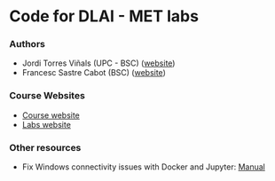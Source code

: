 # Code for DLAI - MET labs
### Authors
* Jordi Torres Viñals (UPC - BSC) ([website](http://jorditorres.org))
* Francesc Sastre Cabot (BSC) ([website](http://xiscosc.github.io))

### Course Websites
* [Course website](http://dlai.deeplearning.barcelona/)
* [Labs website](http://jorditorres.org/research-teaching/teaching-activity/dlai-met-2017/)

### Other resources
* Fix Windows connectivity issues with Docker and Jupyter: [Manual](https://github.com/jorditorresBCN/dlaimet/blob/master/windows_proxy.md)
